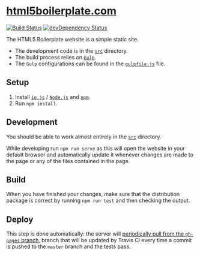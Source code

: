 # [html5boilerplate.com](http://html5boilerplate.com/)

[![Build Status](https://travis-ci.org/h5bp/html5boilerplate.com.svg)](https://travis-ci.org/h5bp/html5boilerplate.com)
[![devDependency Status](https://david-dm.org/h5bp/html5boilerplate.com/dev-status.svg)](https://david-dm.org/h5bp/html5boilerplate.com#info=devDependencies)

The HTML5 Boilerplate website is a simple static site.

* The development code is in the
  [`src`](https://github.com/h5bp/html5boilerplate.com/tree/master/src)
  directory.
* The build process relies on [`Gulp`](http://gulpjs.com/).
* The `Gulp` configurations can be found in the
  [`gulpfile.js`](https://github.com/h5bp/html5boilerplate.com/blob/master/gulpfile.js)
  file.

## Setup

1. Install [`io.js`](https://iojs.org/en/index.html) /
   [`Node.js`](https://nodejs.org/download/) and
   [`npm`](http://blog.npmjs.org/post/85484771375/how-to-install-npm).
2. Run `npm install`.

## Development

You should be able to work almost entirely in the
[`src`](https://github.com/h5bp/html5boilerplate.com/tree/master/src)
directory.

While developing run `npm run serve` as this will open the website in
your default browser and automatically update it whenever changes are
made to the page or any of the files contained in the page.

## Build

When you have finished your changes, make sure that the distribution
package is correct by running `npm run test` and then checking the
output.

## Deploy

This step is done automatically: the server will
[periodically pull from the `gh-pages` branch](https://github.com/h5bp/html5boilerplate.com/wiki#html5boilerplatecom),
branch that will be updated by Travis CI every time a commit is pushed
to the `master` branch and the tests pass.

